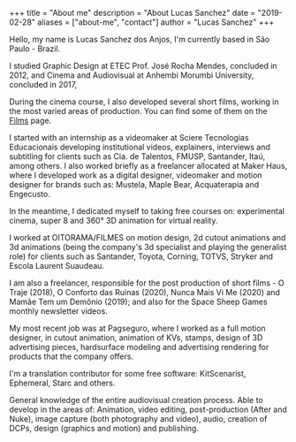 +++
title = "About me"
description = "About Lucas Sanchez"
date = "2019-02-28"
aliases = ["about-me", "contact"]
author = "Lucas Sanchez"
+++

Hello, my name is Lucas Sanchez dos Anjos, I'm currently based in São Paulo - Brazil.

I studied Graphic Design at ETEC Prof. José Rocha Mendes, concluded in 2012, and Cinema and Audiovisual at Anhembi Morumbi University, concluded in 2017,

During the cinema course, I also developed several short films, working in the most varied areas of production. You can find some of them on the [Films](/film/) page.

I started with an internship as a videomaker at Sciere Tecnologias Educacionais developing institutional videos, explainers, interviews and subtitling for clients such as Cia. de Talentos, FMUSP, Santander, Itaú, among others.
I also worked briefly as a freelancer allocated at Maker Haus, where I developed work as a digital designer, videomaker and motion designer for brands such as: Mustela, Maple Bear, Acquaterapia and Engecusto.


In the meantime, I dedicated myself to taking free courses on: experimental cinema, super 8 and 360° 3D animation for virtual reality.

I worked at OITORAMA/FILMES on motion design, 2d cutout animations and 3d animations (being the company's 3d specialist and playing the generalist role) for clients such as Santander, Toyota, Corning, TOTVS, Stryker and Escola Laurent Suaudeau.

I am also a freelancer, responsible for the post production of short films - O Traje (2018), O Conforto das Ruínas (2020), Nunca Mais Vi Me (2020) and Mamãe Tem um Demônio (2019); and also for the Space Sheep Games monthly newsletter videos.

My most recent job was at Pagseguro, where I worked as a full motion designer, in cutout animation, animation of KVs, stamps, design of 3D advertising pieces, hardsurface modeling and advertising rendering for products that the company offers.

I'm a translation contributor for some free software: KitScenarist, Ephemeral, Starc and others.

General knowledge of the entire audiovisual creation process. Able to develop in the areas of: Animation, video editing, post-production (After and Nuke), image capture (both photography and video), audio, creation of DCPs, design (graphics and motion) and publishing.
